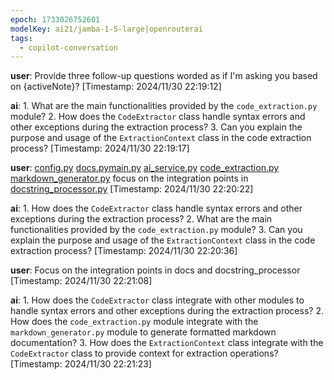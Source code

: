 ```yaml
---
epoch: 1733026752601
modelKey: ai21/jamba-1-5-large|openrouterai
tags:
  - copilot-conversation
---
```


**user**: Provide three follow-up questions worded as if I'm asking you based on {activeNote}?
[Timestamp: 2024/11/30 22:19:12]

**ai**: 1. What are the main functionalities provided by the `code_extraction.py` module?
2. How does the `CodeExtractor` class handle syntax errors and other exceptions during the extraction process?
3. Can you explain the purpose and usage of the `ExtractionContext` class in the code extraction process?
[Timestamp: 2024/11/30 22:19:17]

**user**: [config.py](config.py.md) [docs.py](docs.py.md)[main.py](main.py.md) [ai_service.py](ai_service.py.md) [code_extraction.py](code_extraction.py.md) [markdown_generator.py](markdown_generator.py.md) focus on the integration points in [docstring_processor.py](docstring_processor.py.md)
[Timestamp: 2024/11/30 22:20:22]

**ai**: 1. How does the `CodeExtractor` class handle syntax errors and other exceptions during the extraction process?
2. What are the main functionalities provided by the `code_extraction.py` module?
3. Can you explain the purpose and usage of the `ExtractionContext` class in the code extraction process?
[Timestamp: 2024/11/30 22:20:36]

**user**: Focus on the integration points in docs and docstring_processor
[Timestamp: 2024/11/30 22:21:08]

**ai**: 1. How does the `CodeExtractor` class integrate with other modules to handle syntax errors and other exceptions during the extraction process?
2. How does the `code_extraction.py` module integrate with the `markdown_generator.py` module to generate formatted markdown documentation?
3. How does the `ExtractionContext` class integrate with the `CodeExtractor` class to provide context for extraction operations?
[Timestamp: 2024/11/30 22:21:23]